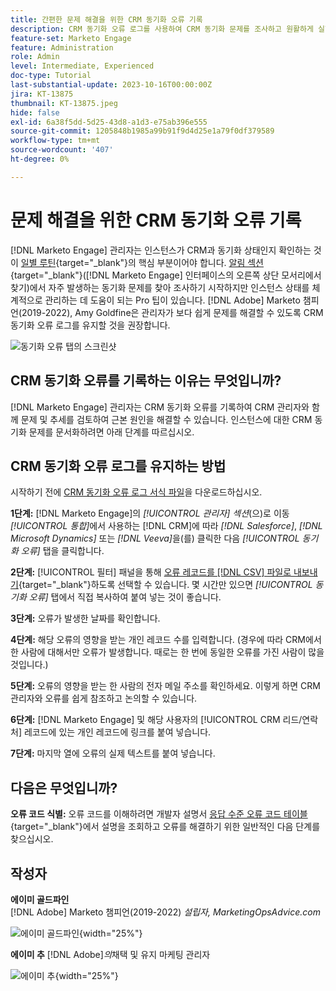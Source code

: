 ```yaml
---
title: 간편한 문제 해결을 위한 CRM 동기화 오류 기록
description: CRM 동기화 오류 로그를 사용하여 CRM 동기화 문제를 조사하고 원활하게 실행하는 방법에 대해 알아봅니다.
feature-set: Marketo Engage
feature: Administration
role: Admin
level: Intermediate, Experienced
doc-type: Tutorial
last-substantial-update: 2023-10-16T00:00:00Z
jira: KT-13875
thumbnail: KT-13875.jpeg
hide: false
exl-id: 6a38f5dd-5d25-43d8-a1d3-e75ab396e555
source-git-commit: 1205848b1985a99b91f9d4d25e1a79f0df379589
workflow-type: tm+mt
source-wordcount: '407'
ht-degree: 0%

---
```


# 문제 해결을 위한 CRM 동기화 오류 기록

[!DNL Marketo Engage] 관리자는 인스턴스가 CRM과 동기화 상태인지 확인하는 것이 [일별 루틴](https://nation.marketo.com/t5/champion-program-blogs/my-marketo-morning-routine-tips-for-driving-marketing-operation/ba-p/247508){target="_blank"}의 핵심 부분이어야 합니다. [알림 섹션](https://experienceleague.adobe.com/docs/marketo/using/product-docs/core-marketo-concepts/miscellaneous/notification-types.html?lang=ko){target="_blank"}([!DNL Marketo Engage] 인터페이스의 오른쪽 상단 모서리에서 찾기)에서 자주 발생하는 동기화 문제를 찾아 조사하기 시작하지만 인스턴스 상태를 체계적으로 관리하는 데 도움이 되는 Pro 팁이 있습니다. [!DNL Adobe] Marketo 챔피언(2019-2022), Amy Goldfine은 관리자가 보다 쉽게 문제를 해결할 수 있도록 CRM 동기화 오류 로그를 유지할 것을 권장합니다.

![동기화 오류 탭의 스크린샷](/help/marketo-tutorial-inherited-instance/_assets/Marketo_Engage_Admin_Salesforce_Sync_Errors_Tab.png)

## CRM 동기화 오류를 기록하는 이유는 무엇입니까?

[!DNL Marketo Engage] 관리자는 CRM 동기화 오류를 기록하여 CRM 관리자와 함께 문제 및 추세를 검토하여 근본 원인을 해결할 수 있습니다. 인스턴스에 대한 CRM 동기화 문제를 문서화하려면 아래 단계를 따르십시오.

## CRM 동기화 오류 로그를 유지하는 방법

시작하기 전에 [CRM 동기화 오류 로그 서식 파일](/help/marketo-tutorial-inherited-instance/_assets/downloads/Adobe-Marketo-Engage_CRM-Sync-Error-Log-Template.xlsx)을 다운로드하십시오.

**1단계:** [!DNL Marketo Engage]의 *[!UICONTROL 관리자] 섹션*(으)로 이동 *[!UICONTROL 통합]*&#x200B;에서 사용하는 [!DNL CRM]에 따라 *[!DNL Salesforce]*, *[!DNL Microsoft Dynamics]* 또는 *[!DNL Veeva]*&#x200B;을(를) 클릭한 다음 *[!UICONTROL 동기화 오류]* 탭을 클릭합니다.

**2단계:** [!UICONTROL 필터] 패널을 통해 [오류 레코드를  [!DNL CSV] 파일로 내보내기](https://experienceleague.adobe.com/docs/marketo/using/product-docs/crm-sync/salesforce-sync/salesforce-sync-errors.html?lang=ko#filter-sync-errors){target="_blank"}하도록 선택할 수 있습니다. 몇 시간만 있으면 *[!UICONTROL 동기화 오류]* 탭에서 직접 복사하여 붙여 넣는 것이 좋습니다.

**3단계:** 오류가 발생한 날짜를 확인합니다.

**4단계:** 해당 오류의 영향을 받는 개인 레코드 수를 입력합니다. (경우에 따라 CRM에서 한 사람에 대해서만 오류가 발생합니다. 때로는 한 번에 동일한 오류를 가진 사람이 많을 것입니다.)

**5단계:** 오류의 영향을 받는 한 사람의 전자 메일 주소를 확인하세요. 이렇게 하면 CRM 관리자와 오류를 쉽게 참조하고 논의할 수 있습니다.

**6단계:** [!DNL Marketo Engage] 및 해당 사용자의 [!UICONTROL CRM 리드/연락처] 레코드에 있는 개인 레코드에 링크를 붙여 넣습니다.

**7단계:** 마지막 열에 오류의 실제 텍스트를 붙여 넣습니다.

## 다음은 무엇입니까?

**오류 코드 식별:** 오류 코드를 이해하려면 개발자 설명서 [응답 수준 오류 코드 테이블](https://developers.marketo.com/rest-api/error-codes/#response_level_error_codes){target="_blank"}에서 설명을 조회하고 오류를 해결하기 위한 일반적인 다음 단계를 찾으십시오.

## 작성자

**에이미 골드파인**\
[!DNL Adobe] Marketo 챔피언(2019-2022)
*설립자, MarketingOpsAdvice.com*

![에이미 골드파인](/help/marketo-tutorial-inherited-instance/_assets/authors/Customer_Author_Amy_Goldfine.png){width="25%"}

**에이미 추**
[!DNL Adobe]*의*&#x200B;채택 및 유지 마케팅 관리자

![에이미 추](/help/marketo-tutorial-inherited-instance/_assets/authors/Adobe_Author_Amy_Chiu.png){width="25%"}
